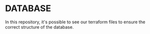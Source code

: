 # DATABASE

In this repository, it's possible to see our terraform files to ensure the correct structure of the database.

